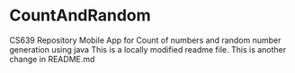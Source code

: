 # CountAndRandom

CS639 Repository
Mobile App for Count of numbers and random number generation using java
This is a locally modified readme file.
This is another change in README.md
